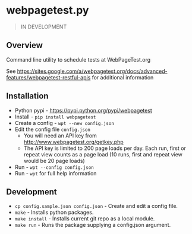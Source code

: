 # webpagetest.py

> IN DEVELOPMENT

## Overview

Command line utility to schedule tests at WebPageTest.org

See https://sites.google.com/a/webpagetest.org/docs/advanced-features/webpagetest-restful-apis for additional information

## Installation

- Python pypi - https://pypi.python.org/pypi/webpagetest
- Install - `pip install webpagetest`
- Create a config - `wpt --new config.json`
- Edit the config file `config.json`
    - You will need an API key from http://www.webpagetest.org/getkey.php
    - The API key is limited to 200 page loads per day. Each run, first or repeat view counts as a page load (10 runs, first and repeat view would be 20 page loads)
- Run - `wpt --config config.json`
- Run - `wpt` for full help information


## Development

- `cp config.sample.json config.json` - Create and edit a config file.
- `make` - Installs python packages.
- `make install` - Installs current git repo as a local module.
- `make run` - Runs the package supplying a config.json argument.
